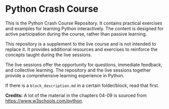 # Python Crash Course

This is the Python Crash Course Repository. It contains practical exercises and examples for learning Python interactively. The content is designed for active participation during the course, rather than passive learning.

This repository is a supplement to the live course and is not intended to replace it. It provides additional resources and exercises to reinforce the concepts taught during the live sessions.

The live sessions offer the opportunity for questions, immediate feedback, and collective learning. The repository and the live sessions together provide a comprehensive learning experience in Python.

If there is a `block_description.md` in a certain folder/block, read that first.


**Credits:**
A lot of the material in the chapters 04-09 is sourced from https://www.w3schools.com/python. 